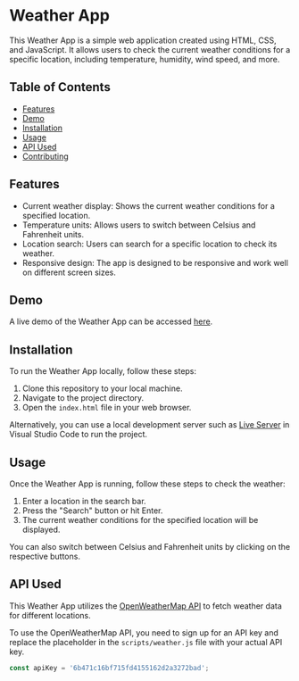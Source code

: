 # Weather App

This Weather App is a simple web application created using HTML, CSS, and JavaScript. It allows users to check the current weather conditions for a specific location, including temperature, humidity, wind speed, and more.

## Table of Contents

- [Features](#features)
- [Demo](#demo)
- [Installation](#installation)
- [Usage](#usage)
- [API Used](#api-used)
- [Contributing](#contributing)


## Features

- Current weather display: Shows the current weather conditions for a specified location.
- Temperature units: Allows users to switch between Celsius and Fahrenheit units.
- Location search: Users can search for a specific location to check its weather.
- Responsive design: The app is designed to be responsive and work well on different screen sizes.

## Demo

A live demo of the Weather App can be accessed [here](https://65b7ba44e0090e07109ed0f7--luminous-arithmetic-24a518.netlify.app/).

## Installation

To run the Weather App locally, follow these steps:

1. Clone this repository to your local machine.
2. Navigate to the project directory.
3. Open the `index.html` file in your web browser.

Alternatively, you can use a local development server such as [Live Server](https://marketplace.visualstudio.com/items?itemName=ritwickdey.LiveServer) in Visual Studio Code to run the project.

## Usage

Once the Weather App is running, follow these steps to check the weather:

1. Enter a location in the search bar.
2. Press the "Search" button or hit Enter.
3. The current weather conditions for the specified location will be displayed.

You can also switch between Celsius and Fahrenheit units by clicking on the respective buttons.

## API Used

This Weather App utilizes the [OpenWeatherMap API]('https://api.openweathermap.org/data/2.5/weather') to fetch weather data for different locations.

To use the OpenWeatherMap API, you need to sign up for an API key and replace the placeholder in the `scripts/weather.js` file with your actual API key.

```javascript
const apiKey = '6b471c16bf715fd4155162d2a3272bad';
